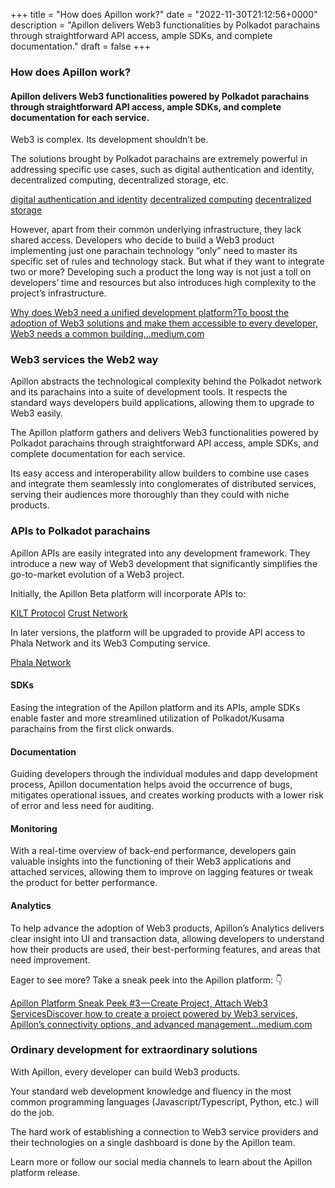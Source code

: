+++
title = "How does Apillon work?"
date = "2022-11-30T21:12:56+0000"
description = "Apillon delivers Web3 functionalities by Polkadot parachains through straightforward API access, ample SDKs, and complete documentation."
draft = false
+++

### How does Apillon work?


#### Apillon delivers Web3 functionalities powered by Polkadot parachains through straightforward API access, ample SDKs, and complete documentation for each service.


Web3 is complex. Its development shouldn’t be.


The solutions brought by Polkadot parachains are extremely powerful in addressing specific use cases, such as digital authentication and identity, decentralized computing, decentralized storage, etc.

[digital authentication and identity](http://kilt.io)
[decentralized computing](https://www.phala.network/)
[decentralized storage](https://crust.network/)

However, apart from their common underlying infrastructure, they lack shared access. Developers who decide to build a Web3 product implementing just one parachain technology “only” need to master its specific set of rules and technology stack. But what if they want to integrate two or more? Developing such a product the long way is not just a toll on developers’ time and resources but also introduces high complexity to the project’s infrastructure.

[Why does Web3 need a unified development platform?To boost the adoption of Web3 solutions and make them accessible to every developer, Web3 needs a common building…medium.com](https://medium.com/apillon/why-does-web3-need-a-unified-development-platform-ca09a1cf2dbb)

### Web3 services the Web2 way


Apillon abstracts the technological complexity behind the Polkadot network and its parachains into a suite of development tools. It respects the standard ways developers build applications, allowing them to upgrade to Web3 easily.


The Apillon platform gathers and delivers Web3 functionalities powered by Polkadot parachains through straightforward API access, ample SDKs, and complete documentation for each service.


Its easy access and interoperability allow builders to combine use cases and integrate them seamlessly into conglomerates of distributed services, serving their audiences more thoroughly than they could with niche products.


### APIs to Polkadot parachains


Apillon APIs are easily integrated into any development framework. They introduce a new way of Web3 development that significantly simplifies the go-to-market evolution of a Web3 project.


Initially, the Apillon Beta platform will incorporate APIs to:

[KILT Protocol](https://www.kilt.io/)
[Crust Network](https://crust.network/)

In later versions, the platform will be upgraded to provide API access to Phala Network and its Web3 Computing service.

[Phala Network](https://www.phala.network/)

#### SDKs


Easing the integration of the Apillon platform and its APIs, ample SDKs enable faster and more streamlined utilization of Polkadot/Kusama parachains from the first click onwards.


#### Documentation


Guiding developers through the individual modules and dapp development process, Apillon documentation helps avoid the occurrence of bugs, mitigates operational issues, and creates working products with a lower risk of error and less need for auditing.


#### Monitoring


With a real-time overview of back-end performance, developers gain valuable insights into the functioning of their Web3 applications and attached services, allowing them to improve on lagging features or tweak the product for better performance.


#### Analytics


To help advance the adoption of Web3 products, Apillon’s Analytics delivers clear insight into UI and transaction data, allowing developers to understand how their products are used, their best-performing features, and areas that need improvement.


Eager to see more? Take a sneak peek into the Apillon platform: 👇

[Apillon Platform Sneak Peek #3 — Create Project, Attach Web3 ServicesDiscover how to create a project powered by Web3 services, Apillon’s connectivity options, and advanced management…medium.com](https://medium.com/apillon/apillon-platform-sneak-peek-3-create-project-attach-web3-services-448f9468c98b)

### Ordinary development for extraordinary solutions


With Apillon, every developer can build Web3 products.


Your standard web development knowledge and fluency in the most common programming languages (Javascript/Typescript, Python, etc.) will do the job.


The hard work of establishing a connection to Web3 service providers and their technologies on a single dashboard is done by the Apillon team.


Learn more or follow our social media channels to learn about the Apillon platform release.
